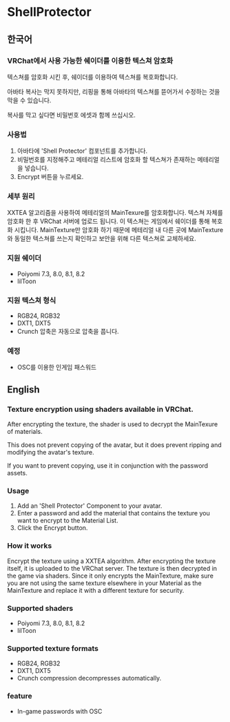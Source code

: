 # ShellProtector

## 한국어

### **VRChat에서 사용 가능한 쉐이더를 이용한 텍스쳐 암호화**

텍스쳐를 암호화 시킨 후, 쉐이더를 이용하여 텍스쳐를 복호화합니다.

아바타 복사는 막지 못하지만, 리핑을 통해 아바타의 텍스쳐를 뜯어가서 수정하는 것을 막을 수 있습니다.

복사를 막고 싶다면 비밀번호 에셋과 함께 쓰십시오.

### 사용법
1. 아바타에 'Shell Protector' 컴포넌트를 추가합니다.
2. 비밀번호를 지정해주고 메테리얼 리스트에 암호화 할 텍스쳐가 존재하는 메테리얼을 넣습니다.
3. Encrypt 버튼을 누르세요.

### 세부 원리
XXTEA 알고리즘을 사용하여 메테리얼의 MainTexure를 암호화합니다.
텍스쳐 자체를 암호화 한 후 VRChat 서버에 업로드 됩니다. 이 텍스쳐는 게임에서 쉐이더를 통해 복호화 시킵니다.
MainTexture만 암호화 하기 때문에 메테리얼 내 다른 곳에 MainTexture와 동일한 텍스쳐를 쓰는지 확인하고 보안을 위해 다른 텍스쳐로 교체하세요.

### 지원 쉐이더
- Poiyomi 7.3, 8.0, 8.1, 8.2
- lilToon

### 지원 텍스쳐 형식
- RGB24, RGB32
- DXT1, DXT5
- Crunch 압축은 자동으로 압축을 풉니다.
 
### 예정
- OSC를 이용한 인게임 패스워드

## English

### **Texture encryption using shaders available in VRChat**.

After encrypting the texture, the shader is used to decrypt the MainTexure of materials.

This does not prevent copying of the avatar, but it does prevent ripping and modifying the avatar's texture.

If you want to prevent copying, use it in conjunction with the password assets.

### Usage
1. Add an 'Shell Protector' Component to your avatar.
2. Enter a password and add the material that contains the texture you want to encrypt to the Material List.
3. Click the Encrypt button.

### How it works
Encrypt the texture using a XXTEA algorithm.
After encrypting the texture itself, it is uploaded to the VRChat server. The texture is then decrypted in the game via shaders.
Since it only encrypts the MainTexture, make sure you are not using the same texture elsewhere in your Material as the MainTexture and replace it with a different texture for security.

### Supported shaders
- Poiyomi 7.3, 8.0, 8.1, 8.2
- lilToon

### Supported texture formats
- RGB24, RGB32
- DXT1, DXT5
- Crunch compression decompresses automatically.
### feature
- In-game passwords with OSC
